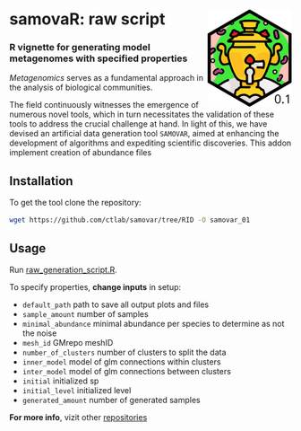 # samovaR: raw script <a href=""><img src="additional/logo_01.png" align="right" width="150" ></a> 
### R vignette for generating model metagenomes with specified properties

*Metagenomics* serves as a fundamental approach in the analysis of biological communities. 

The field continuously witnesses the emergence of numerous novel tools, which in turn necessitates the validation of these tools to address the crucial challenge at hand. In light of this, we have devised an artificial data generation tool `SAMOVAR`, aimed at enhancing the development of algorithms and expediting scientific discoveries. This addon implement creation of abundance files 


## Installation

To get the tool clone the repository:
```bash
wget https://github.com/ctlab/samovar/tree/RID -O samovar_01
```

## Usage

Run <a href ="raw_generation_script.R">raw_generation_script.R</a>. 

To specify properties, **change inputs** in setup:
- `default_path` path to save all output plots and files
- `sample_amount` number of samples
- `minimal_abundance` minimal abundance per species to determine as not the noise
- `mesh_id` GMrepo meshID
- `number_of_clusters` number of clusters to split the data
- `inner_model` model of glm connections within clusters
- `inter_model` model of glm connections between clusters
- `initial` initialized sp
- `initial_level` initialized level
- `generated_amount` number of generated samples

**For more info**, vizit other [repositories](https://github.com/ctlab/samovar/)
